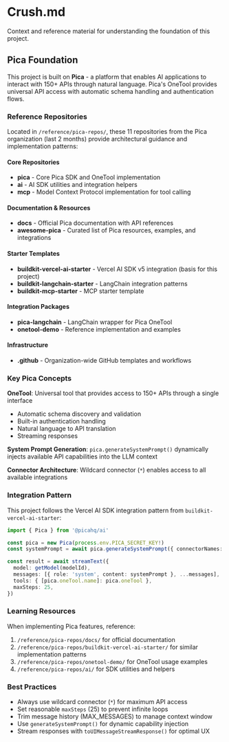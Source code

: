 # Crush.md

Context and reference material for understanding the foundation of this project.

## Pica Foundation

This project is built on **Pica** - a platform that enables AI applications to interact with 150+ APIs through natural language. Pica's OneTool provides universal API access with automatic schema handling and authentication flows.

### Reference Repositories

Located in `/reference/pica-repos/`, these 11 repositories from the Pica organization (last 2 months) provide architectural guidance and implementation patterns:

#### Core Repositories
- **pica** - Core Pica SDK and OneTool implementation
- **ai** - AI SDK utilities and integration helpers
- **mcp** - Model Context Protocol implementation for tool calling

#### Documentation & Resources
- **docs** - Official Pica documentation with API references
- **awesome-pica** - Curated list of Pica resources, examples, and integrations

#### Starter Templates
- **buildkit-vercel-ai-starter** - Vercel AI SDK v5 integration (basis for this project)
- **buildkit-langchain-starter** - LangChain integration patterns
- **buildkit-mcp-starter** - MCP starter template

#### Integration Packages
- **pica-langchain** - LangChain wrapper for Pica OneTool
- **onetool-demo** - Reference implementation and examples

#### Infrastructure
- **.github** - Organization-wide GitHub templates and workflows

### Key Pica Concepts

**OneTool**: Universal tool that provides access to 150+ APIs through a single interface
- Automatic schema discovery and validation
- Built-in authentication handling
- Natural language to API translation
- Streaming responses

**System Prompt Generation**: `pica.generateSystemPrompt()` dynamically injects available API capabilities into the LLM context

**Connector Architecture**: Wildcard connector (`*`) enables access to all available integrations

### Integration Pattern

This project follows the Vercel AI SDK integration pattern from `buildkit-vercel-ai-starter`:

```typescript
import { Pica } from '@picahq/ai'

const pica = new Pica(process.env.PICA_SECRET_KEY!)
const systemPrompt = await pica.generateSystemPrompt({ connectorNames: ['*'] })

const result = await streamText({
  model: getModel(modelId),
  messages: [{ role: 'system', content: systemPrompt }, ...messages],
  tools: { [pica.oneTool.name]: pica.oneTool },
  maxSteps: 25,
})
```

### Learning Resources

When implementing Pica features, reference:
1. `/reference/pica-repos/docs/` for official documentation
2. `/reference/pica-repos/buildkit-vercel-ai-starter/` for similar implementation patterns
3. `/reference/pica-repos/onetool-demo/` for OneTool usage examples
4. `/reference/pica-repos/ai/` for SDK utilities and helpers

### Best Practices

- Always use wildcard connector (`*`) for maximum API access
- Set reasonable `maxSteps` (25) to prevent infinite loops
- Trim message history (MAX_MESSAGES) to manage context window
- Use `generateSystemPrompt()` for dynamic capability injection
- Stream responses with `toUIMessageStreamResponse()` for optimal UX